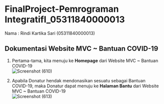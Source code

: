 # FinalProject-Pemrograman IntegratifI_05311840000013
Nama : Rindi Kartika Sari (05311840000013)

## Dokumentasi Website MVC ~ Bantuan COVID-19
1.  Pertama-tama, kita menuju ke __Homepage__ dari  Website MVC ~ Bantuan COVID-19 <br>
    ![Screenshot (610)](https://user-images.githubusercontent.com/49342639/82148009-ce6ef900-987b-11ea-9510-2d52e8acd0cb.png)
    
2.  Apabila Donatur hendak mendonasikan sesuatu sebagai Bantuan COVID-19, maka Donatur dapat menuju ke __Halaman Bantu__ dari  Website MVC ~ Bantuan COVID-19 <br>
    ![Screenshot (613)](https://user-images.githubusercontent.com/49342639/82148050-34f41700-987c-11ea-854b-854179258980.png)
